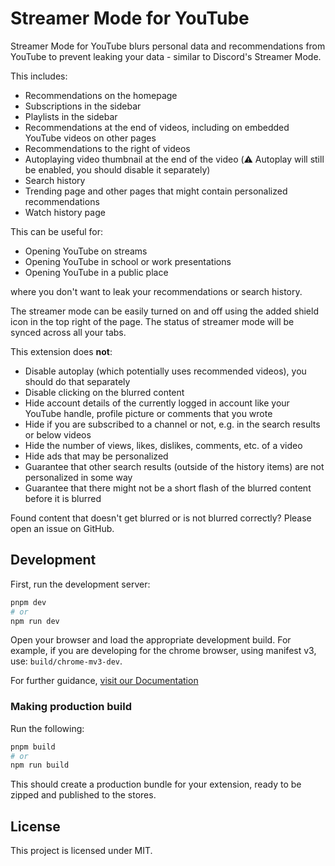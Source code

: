 # Streamer Mode for YouTube

Streamer Mode for YouTube blurs personal data and recommendations from YouTube to prevent leaking your data - similar to Discord's Streamer Mode.

This includes:

- Recommendations on the homepage
- Subscriptions in the sidebar
- Playlists in the sidebar
- Recommendations at the end of videos, including on embedded YouTube videos on other pages
- Recommendations to the right of videos
- Autoplaying video thumbnail at the end of the video (⚠️ Autoplay will still be enabled, you should disable it separately)
- Search history
- Trending page and other pages that might contain personalized recommendations
- Watch history page

This can be useful for:

- Opening YouTube on streams
- Opening YouTube in school or work presentations
- Opening YouTube in a public place

where you don't want to leak your recommendations or search history.

The streamer mode can be easily turned on and off using the added shield icon in the top right of the page. The status of streamer mode will be synced across all your tabs.

This extension does **not**:

- Disable autoplay (which potentially uses recommended videos), you should do that separately
- Disable clicking on the blurred content
- Hide account details of the currently logged in account like your YouTube handle, profile picture or comments that you wrote
- Hide if you are subscribed to a channel or not, e.g. in the search results or below videos
- Hide the number of views, likes, dislikes, comments, etc. of a video
- Hide ads that may be personalized
- Guarantee that other search results (outside of the history items) are not personalized in some way
- Guarantee that there might not be a short flash of the blurred content before it is blurred

Found content that doesn't get blurred or is not blurred correctly? Please open an issue on GitHub.

## Development

First, run the development server:

```bash
pnpm dev
# or
npm run dev
```

Open your browser and load the appropriate development build. For example, if you are developing for the chrome browser, using manifest v3, use: `build/chrome-mv3-dev`.

For further guidance, [visit our Documentation](https://docs.plasmo.com/)

### Making production build

Run the following:

```bash
pnpm build
# or
npm run build
```

This should create a production bundle for your extension, ready to be zipped and published to the stores.

## License

This project is licensed under MIT.
